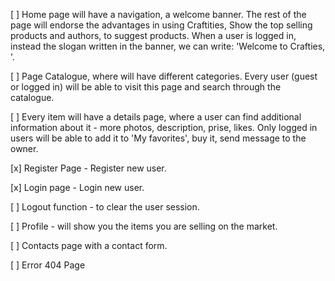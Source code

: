 [ ] Home page will have a navigation, a welcome banner. The rest of the page will endorse the advantages in using Craftities, Show the top selling products and authors, to suggest products.
When a user is logged in, instead the slogan written in the banner, we can write: 'Welcome to Crafties, <username>'.

[ ] Page Catalogue, where will have different categories. Every user (guest or logged in) will be able to visit this page and search through the catalogue. 

[ ] Every item will have a details page, where a user can find additional information about it - more photos, description, prise, likes. Only logged in users will be able to add it to 'My favorites', buy it, send message to the owner. 

[x] Register Page - Register new user. 

[x] Login page - Login new user. 

[ ] Logout function - to clear the user session. 

[ ] Profile  - will show you the items you are selling on the market. 

[ ] Contacts page with a contact form. 

[ ] Error 404 Page